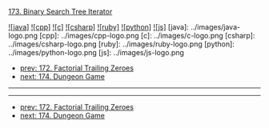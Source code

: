 [173. Binary Search Tree Iterator](https://leetcode.com/problems/binary-search-tree-iterator/)

[![java]](../java/173-binary-search-tree-iterator.md)
[![cpp]](../cpp/173-binary-search-tree-iterator.md)
[![c]](../c/173-binary-search-tree-iterator.md)
[![csharp]](../csharp/173-binary-search-tree-iterator.md)
[![ruby]](../ruby/173-binary-search-tree-iterator.md)
[![python]](../python/173-binary-search-tree-iterator.md)
[![js]](../js/173-binary-search-tree-iterator.md)
[java]: ../images/java-logo.png
[cpp]: ../images/cpp-logo.png
[c]: ../images/c-logo.png
[csharp]: ../images/csharp-logo.png
[ruby]: ../images/ruby-logo.png
[python]: ../images/python-logo.png
[js]: ../images/js-logo.png

- [prev: 172. Factorial Trailing Zeroes](172-factorial-trailing-zeroes.md)
- [next: 174. Dungeon Game](174-dungeon-game.md)

---


---

- [prev: 172. Factorial Trailing Zeroes](172-factorial-trailing-zeroes.md)
- [next: 174. Dungeon Game](174-dungeon-game.md)
